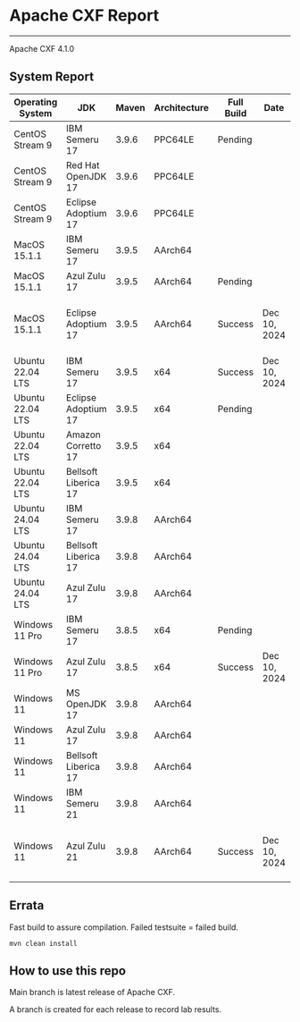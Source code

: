 # Apache CXF Report
--- 

Apache CXF 4.1.0

## System Report

| Operating System    | JDK       | Maven | Architecture | Full Build | Date  | Notes |
|---------------------|-----------|-------|--------------|------------|-------|-------|
| CentOS Stream 9     | IBM Semeru 17  | 3.9.6 | PPC64LE      | Pending  |  | |
| CentOS Stream 9     | Red Hat OpenJDK 17  | 3.9.6 | PPC64LE      |  |  | |
| CentOS Stream 9     | Eclipse Adoptium 17  | 3.9.6 | PPC64LE      |  |  | |
| MacOS 15.1.1          | IBM Semeru 17  | 3.9.5 | AArch64      |  |  | |
| MacOS 15.1.1          | Azul Zulu 17  | 3.9.5 | AArch64     | Pending |  | |
| MacOS 15.1.1          | Eclipse Adoptium 17  | 3.9.5 | AArch64      | Success | Dec 10, 2024  | Failed test cases in SEE for Tomcat/Undertow, and WS Discovery API |
| Ubuntu 22.04 LTS    | IBM Semeru 17  | 3.9.5 | x64      | Success | Dec 10, 2024 | |
| Ubuntu 22.04 LTS    | Eclipse Adoptium 17  | 3.9.5 | x64     | Pending |  | ||
| Ubuntu 22.04 LTS    | Amazon Corretto 17  | 3.9.5 | x64      |  |  | |
| Ubuntu 22.04 LTS    | Bellsoft Liberica 17  | 3.9.5 | x64      |  |  | |
| Ubuntu 24.04 LTS    | IBM Semeru 17  | 3.9.8 | AArch64      |  |  | |
| Ubuntu 24.04 LTS    | Bellsoft Liberica 17 | 3.9.8 | AArch64      |  |  | |
| Ubuntu 24.04 LTS    | Azul Zulu 17  | 3.9.8 | AArch64      |  |  | |
| Windows 11 Pro      | IBM Semeru 17  | 3.8.5 | x64      | Pending |  | |
| Windows 11 Pro      | Azul Zulu 17  | 3.8.5 | x64      | Success | Dec 10, 2024 | |
| Windows 11       | MS OpenJDK 17  | 3.9.8 | AArch64      |  |  | |
| Windows 11       | Azul Zulu 17  | 3.9.8 | AArch64      |  |  | |
| Windows 11       | Bellsoft Liberica 17  | 3.9.8 | AArch64      |  |  | |
| Windows 11       | IBM Semeru 21  | 3.9.8 | AArch64      |  |  | |
| Windows 11       | Azul Zulu 21  | 3.9.8 | AArch64      | Success | Dec 10, 2024 | Failed test case in Distributed Tracing Integration System Tests |



## Errata


Fast build to assure compilation. Failed testsuite = failed build.
```
mvn clean install
```

## How to use this repo

Main branch is latest release of Apache CXF.

A branch is created for each release to record lab results.
